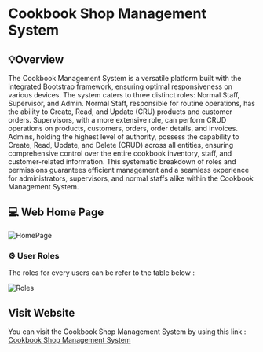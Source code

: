 # Cookbook Shop Management System

## 💡Overview 

The Cookbook Management System is a versatile platform built with the integrated Bootstrap framework, ensuring optimal responsiveness on various devices. The system caters to three distinct roles: Normal Staff, Supervisor, and Admin. Normal Staff, responsible for routine operations, has the ability to Create, Read, and Update (CRU) products and customer orders. Supervisors, with a more extensive role, can perform CRUD operations on products, customers, orders, order details, and invoices. Admins, holding the highest level of authority, possess the capability to Create, Read, Update, and Delete (CRUD) across all entities, ensuring comprehensive control over the entire cookbook inventory, staff, and customer-related information. This systematic breakdown of roles and permissions guarantees efficient management and a seamless experience for administrators, supervisors, and normal staffs alike within the Cookbook Management System.

## 💻 Web Home Page

![HomePage](https://github.com/MuhdNurAkmal/CookbookShop/assets/93871877/b50e338f-b995-4275-a76d-2014d4d311b5)

### ⚙️ User Roles
The roles for every users can be refer to the table below :

![Roles](https://github.com/MuhdNurAkmal/CookbookShop/assets/93871877/69aa9a96-4bf7-4184-9e6b-6fc98fb1f133)

## Visit Website

You can visit the Cookbook Shop Management System by using this link : <a href="https://lrgs.ftsm.ukm.my/users/a181765/myPT4/login.php" target="_blank">Cookbook Shop Management System</a>
